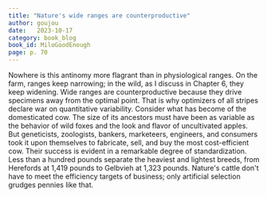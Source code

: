 ```yaml
---
title: "Nature's wide ranges are counterproductive"
author: goujou
date:   2023-10-17
category: book_blog
book_id: MiloGoodEnough
page: p. 70
---
```

Nowhere is this antinomy more flagrant than in physiological ranges.
On the farm, ranges keep narrowing; in the wild, as I discuss in Chapter 6, they keep widening.
Wide ranges are counterproductive because they drive specimens away from the optimal point.
That is why optimizers of all stripes declare war on quantitative variability.
Consider what has become of the domesticated cow.
The size of its ancestors must have been as variable as the behavior of wild foxes and the look and flavor of uncultivated apples.
But geneticists, zoologists, bankers, marketeers, engineers, and consumers took it upon themselves to fabricate, sell, and buy the most cost-efficient cow.
Their success is evident in a remarkable degree of standardization.
Less than a hundred pounds separate the heaviest and lightest breeds, from Herefords at 1,419 pounds to Gelbvieh at 1,323 pounds.
Nature's cattle don't have to meet the efficiency targets of business; only artificial selection grudges pennies like that.
